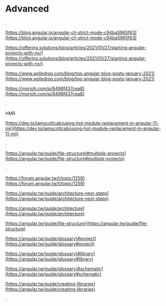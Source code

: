 # Advanced

.

[https://blog.angular.io/angular-cli-strict-mode-c94ba5965f63](https://blog.angular.io/angular-cli-strict-mode-c94ba5965f63)



[https://offering.solutions/blog/articles/2021/01/27/starting-angular-projects-with-nx/](https://offering.solutions/blog/articles/2021/01/27/starting-angular-projects-with-nx/)

[https://www.agiledrop.com/blog/top-angular-blog-posts-january-2021](https://www.agiledrop.com/blog/top-angular-blog-posts-january-2021)

[https://morioh.com/p/8496f437cea8](https://morioh.com/p/8496f437cea8)

.

HMR

[https://dev.to/iamscottcab/using-hot-module-replacement-in-angular-11-mji](https://dev.to/iamscottcab/using-hot-module-replacement-in-angular-11-mji)

.

[https://angular.tw/guide/file-structure\#multiple-projects](https://angular.tw/guide/file-structure#multiple-projects)

.

[https://forum.angular.tw/t/topic/1259](https://forum.angular.tw/t/topic/1259)

[https://angular.tw/guide/architecture-next-steps](https://angular.tw/guide/architecture-next-steps)

[https://angular.tw/guide/architecture](https://angular.tw/guide/architecture)

[https://angular.tw/guide/file-structure](https://angular.tw/guide/file-structure)

[https://angular.tw/guide/glossary\#project](https://angular.tw/guide/glossary#project)

[https://angular.tw/guide/glossary\#library](https://angular.tw/guide/glossary#library)

[https://angular.tw/guide/glossary\#schematic](https://angular.tw/guide/glossary#schematic)

[https://angular.tw/guide/creating-libraries](https://angular.tw/guide/creating-libraries)



.

